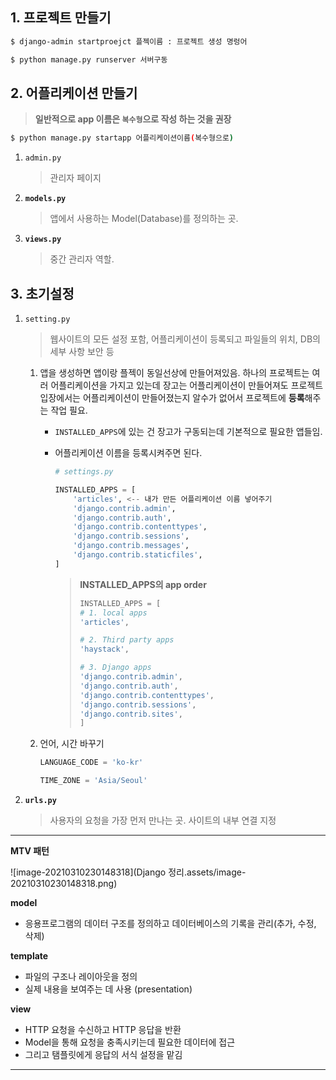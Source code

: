 ## 1. 프로젝트 만들기

```bash
$ django-admin startproejct 플젝이름 : 프로젝트 생성 명렁어
```

```bash
$ python manage.py runserver 서버구동
```



## 2. 어플리케이션 만들기

> **일반적으로 app 이름은 `복수형`으로 작성 하는 것을 권장**

```bash
$ python manage.py startapp 어플리케이션이름(복수형으로)
```

1. `admin.py`

   > 관리자 페이지

2. **`models.py`**

   > 앱에서 사용하는 Model(Database)를 정의하는 곳.

3. **`views.py`**

   > 중간 관리자 역할.



## 3. 초기설정

1. `setting.py`

   > 웹사이트의 모든 설정 포함, 어플리케이션이 등록되고 파일들의 위치, DB의 세부 사항 보안 등

   1. 앱을 생성하면 앱이랑 플젝이 동일선상에 만들어져있음. 하나의 프로젝트는 여러 어플리케이션을 가지고 있는데 장고는 어플리케이션이 만들어져도 프로젝트 입장에서는 어플리케이션이 만들어졌는지 알수가 없어서 프로젝트에 **등록**해주는 작업 필요.

      - `INSTALLED_APPS`에 있는 건 장고가 구동되는데 기본적으로 필요한 앱들임.

      - 어플리케이션 이름을 등록시켜주면 된다.

        ```python
        # settings.py
        
        INSTALLED_APPS = [
        	'articles', <-- 내가 만든 어플리케이션 이름 넣어주기
            'django.contrib.admin',
            'django.contrib.auth',
            'django.contrib.contenttypes',
            'django.contrib.sessions',
            'django.contrib.messages',
            'django.contrib.staticfiles',
        ]
        ```

        >**INSTALLED_APPS의 app order**
        >
        >```python
        >INSTALLED_APPS = [
        > # 1. local apps
        > 'articles',
        >
        > # 2. Third party apps
        > 'haystack',
        >
        > # 3. Django apps
        > 'django.contrib.admin',
        > 'django.contrib.auth',
        > 'django.contrib.contenttypes',
        > 'django.contrib.sessions',
        > 'django.contrib.sites',
        >]
        >```
      
   2. 언어, 시간 바꾸기
   
       ```python
       LANGUAGE_CODE = 'ko-kr'

       TIME_ZONE = 'Asia/Seoul'
       ```

2. **`urls.py`**

	> 사용자의 요청을 가장 먼저 만나는 곳. 사이트의 내부  연결 지정
	
	

---



**MTV 패턴**

 ![image-20210310230148318](Django 정리.assets/image-20210310230148318.png)

**model**

- 응용프로그램의 데이터 구조를 정의하고 데이터베이스의 기록을 관리(추가, 수정, 삭제)

**template**

- 파일의 구조나 레이아웃을 정의
- 실제 내용을 보여주는 데 사용 (presentation)

**view**

- HTTP 요청을 수신하고 HTTP 응답을 반환
- Model을 통해 요청을 충족시키는데 필요한 데이터에 접근
- 그리고 탬플릿에게 응답의 서식 설정을 맡김



---



